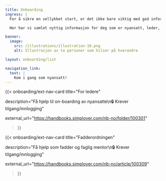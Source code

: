 ```yaml
---
title: Onboarding 
ingress: |
  For å sikre en vellykket start, er det ikke bare viktig med god informasjon til nyansatte, men også tydelige retningslinjer for ledere, faddere og mentorer. En gjennomtenkt onboardingprosess, der alle involverte vet hva som forventes, bidrar til en inkluderende arbeidskultur og legger grunnlaget for mestring og trivsel fra dag én.

  Her har vi samlet nyttig informasjon for deg som er nyansatt, leder, fadder eller mentor hos oss.

banner:
  image:
    src: /illustrations/illustration-10.png
    alt: Illustrasjon av to personer som hilser på hverandre

layout: onboarding/list

navigation_link:
  text: |
    Kom i gang som nyansatt!
---
```


{{< onboarding/ext-nav-card
  title="For ledere"

  description="Få hjelp til on-boarding av nyansatte\n🔒 Krever tilgang/innlogging"

  external_url="https://handbooks.simployer.com/nb-no/folder/100301"
>}}

{{< onboarding/ext-nav-card
  title="Fadderordningen"

  description="Få hjelp som fadder og faglig mentor\n🔒 Krever tilgang/innlogging"

  external_url="https://handbooks.simployer.com/nb-no/article/100309"
>}}

